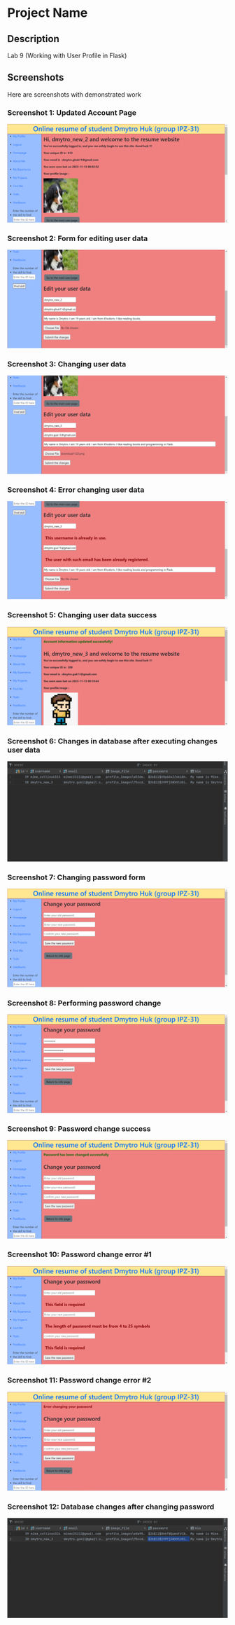 # Project Name

## Description

Lab 9 (Working with User Profile in Flask)

## Screenshots

Here are screenshots with demonstrated work

### Screenshot 1: Updated Account Page

![Screenshot 1](screenshots/account_page_updated.PNG)


### Screenshot 2: Form for editing user data

![Screenshot 2](screenshots/user_data_edit.PNG)

### Screenshot 3: Changing user data

![Screenshot 3](screenshots/changing_user_data.PNG)


### Screenshot 4: Error changing user data

![Screenshot 4](screenshots/changing_user_data_error.PNG)


### Screenshot 5: Changing user data success

![Screenshot 5](screenshots/changing_user_data_success.PNG)


### Screenshot 6: Changes in database after executing changes user data

![Screenshot 6](screenshots/database_changes_after_changing_user_data.PNG)


### Screenshot 7: Changing password form

![Screenshot 7](screenshots/changing_password_form_update.PNG)


### Screenshot 8: Performing password change

![Screenshot 8](screenshots/changing_password.PNG)


### Screenshot 9: Password change success

![Screenshot 9](screenshots/password_change_success.PNG)


### Screenshot 10: Password change error #1

![Screenshot 10](screenshots/password_change_error_1.PNG)


### Screenshot 11: Password change error #2

![Screenshot 11](screenshots/password_change_error_2.PNG)


### Screenshot 12: Database changes after changing password

![Screenshot 12](screenshots/database_changes_after_changing_password.PNG)




